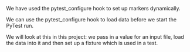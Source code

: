 We have used the pytest_configure hook to set up markers dynamically. 

We can use the pytest_configure hook to load data before we start the PyTest run.

We will look at this in this project: we pass in a value for an input file, load the data into it and then set up a fixture which is used in a test.
